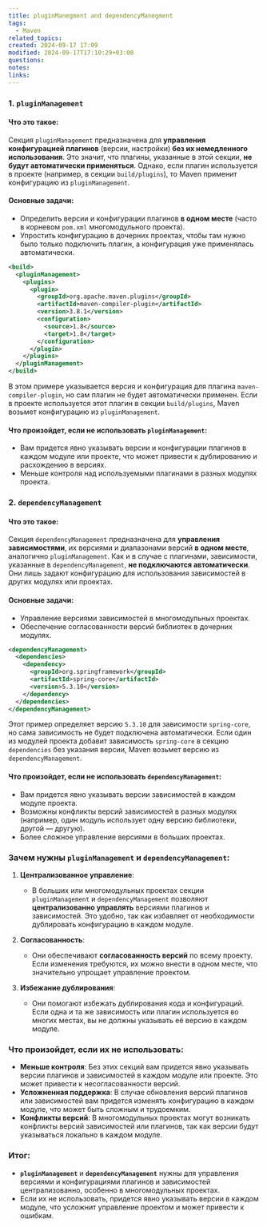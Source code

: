 ```yaml
---
title: pluginManegment and dependencyManegment
tags:
  - Maven
related_topics: 
created: 2024-09-17 17:09
modified: 2024-09-17T17:10:29+03:00
questions: 
notes: 
links: 
---
```


### 1. `pluginManagement`

#### Что это такое:

Секция `pluginManagement` предназначена для **управления конфигурацией плагинов** (версии, настройки) **без их немедленного использования**. Это значит, что плагины, указанные в этой секции, **не будут автоматически применяться**. Однако, если плагин используется в проекте (например, в секции `build/plugins`), то Maven применит конфигурацию из `pluginManagement`.

#### Основные задачи:

- Определить версии и конфигурации плагинов **в одном месте** (часто в корневом `pom.xml` многомодульного проекта).
- Упростить конфигурацию в дочерних проектах, чтобы там нужно было только подключить плагин, а конфигурация уже применялась автоматически.

```xml
<build>
  <pluginManagement>
    <plugins>
      <plugin>
        <groupId>org.apache.maven.plugins</groupId>
        <artifactId>maven-compiler-plugin</artifactId>
        <version>3.8.1</version>
        <configuration>
          <source>1.8</source>
          <target>1.8</target>
        </configuration>
      </plugin>
    </plugins>
  </pluginManagement>
</build>

```

В этом примере указывается версия и конфигурация для плагина `maven-compiler-plugin`, но сам плагин не будет автоматически применен. Если в проекте используется этот плагин в секции `build/plugins`, Maven возьмет конфигурацию из `pluginManagement`.

#### Что произойдет, если не использовать `pluginManagement`:

- Вам придется явно указывать версии и конфигурации плагинов в каждом модуле или проекте, что может привести к дублированию и расхождению в версиях.
- Меньше контроля над используемыми плагинами в разных модулях проекта.

### 2. `dependencyManagement`

#### Что это такое:

Секция `dependencyManagement` предназначена для **управления зависимостями**, их версиями и диапазонами версий **в одном месте**, аналогично `pluginManagement`. Как и в случае с плагинами, зависимости, указанные в `dependencyManagement`, **не подключаются автоматически**. Они лишь задают конфигурацию для использования зависимостей в других модулях или проектах.

#### Основные задачи:

- Управление версиями зависимостей в многомодульных проектах.
- Обеспечение согласованности версий библиотек в дочерних модулях.

```xml
<dependencyManagement>
  <dependencies>
    <dependency>
      <groupId>org.springframework</groupId>
      <artifactId>spring-core</artifactId>
      <version>5.3.10</version>
    </dependency>
  </dependencies>
</dependencyManagement>

```

Этот пример определяет версию `5.3.10` для зависимости `spring-core`, но сама зависимость не будет подключена автоматически. Если один из модулей проекта добавит зависимость `spring-core` в секцию `dependencies` без указания версии, Maven возьмет версию из `dependencyManagement`.

#### Что произойдет, если не использовать `dependencyManagement`:

- Вам придется явно указывать версии зависимостей в каждом модуле проекта.
- Возможны конфликты версий зависимостей в разных модулях (например, один модуль использует одну версию библиотеки, другой — другую).
- Более сложное управление версиями в больших проектах.

### Зачем нужны `pluginManagement` и `dependencyManagement`:

1. **Централизованное управление**:
    
    - В больших или многомодульных проектах секции `pluginManagement` и `dependencyManagement` позволяют **централизованно управлять** версиями плагинов и зависимостей. Это удобно, так как избавляет от необходимости дублировать конфигурацию в каждом модуле.
2. **Согласованность**:
    
    - Они обеспечивают **согласованность версий** по всему проекту. Если изменения требуются, их можно внести в одном месте, что значительно упрощает управление проектом.
3. **Избежание дублирования**:
    
    - Они помогают избежать дублирования кода и конфигураций. Если одна и та же зависимость или плагин используется во многих местах, вы не должны указывать её версию в каждом модуле.

### Что произойдет, если их не использовать:

- **Меньше контроля**: Без этих секций вам придется явно указывать версии плагинов и зависимостей в каждом модуле или проекте. Это может привести к несогласованности версий.
- **Усложненная поддержка**: В случае обновления версий плагинов или зависимостей вам придется изменять конфигурацию в каждом модуле, что может быть сложным и трудоемким.
- **Конфликты версий**: В многомодульных проектах могут возникать конфликты версий зависимостей или плагинов, так как версии будут указываться локально в каждом модуле.

### Итог:

- **`pluginManagement`** и **`dependencyManagement`** нужны для управления версиями и конфигурациями плагинов и зависимостей централизованно, особенно в многомодульных проектах.
- Если их не использовать, придется явно указывать версии в каждом модуле, что усложнит управление проектом и может привести к ошибкам.